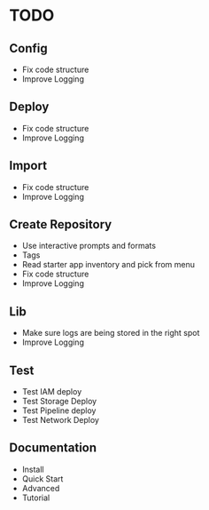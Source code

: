 # TODO

## Config

- Fix code structure
- Improve Logging

## Deploy

- Fix code structure
- Improve Logging

## Import

- Fix code structure
- Improve Logging

## Create Repository

- Use interactive prompts and formats
- Tags
- Read starter app inventory and pick from menu
- Fix code structure
- Improve Logging

## Lib

- Make sure logs are being stored in the right spot
- Improve Logging

## Test

- Test IAM deploy
- Test Storage Deploy
- Test Pipeline deploy
- Test Network Deploy

## Documentation

- Install
- Quick Start
- Advanced
- Tutorial
